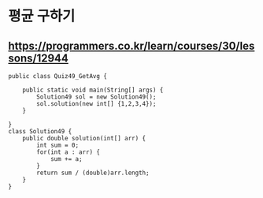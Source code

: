 # 평균 구하기
## https://programmers.co.kr/learn/courses/30/lessons/12944
```
public class Quiz49_GetAvg {

	public static void main(String[] args) {
		Solution49 sol = new Solution49();
		sol.solution(new int[] {1,2,3,4});
	}

}
class Solution49 {
    public double solution(int[] arr) {
        int sum = 0;
        for(int a : arr) {
        	sum += a;
        }
        return sum / (double)arr.length;
    }
}
```
